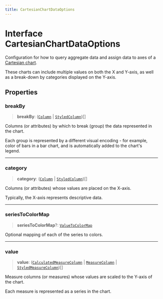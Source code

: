 ```yaml
---
title: CartesianChartDataOptions
---
```


# Interface CartesianChartDataOptions

Configuration for how to query aggregate data and assign data
to axes of a [Cartesian chart](../type-aliases/type-alias.CartesianChartType.md).

These charts can include multiple values on both the X and Y-axis,
as well as a break-down by categories displayed on the Y-axis.

## Properties

### breakBy

> **breakBy**: ([`Column`](../../sdk-data/interfaces/interface.Column.md) \| [`StyledColumn`](interface.StyledColumn.md))[]

Columns (or attributes) by which to break (group) the data represented in the chart.

Each group is represented by a different visual encoding - for example, color of bars in a bar chart,
and is automatically added to the chart's legend.

***

### category

> **category**: ([`Column`](../../sdk-data/interfaces/interface.Column.md) \| [`StyledColumn`](interface.StyledColumn.md))[]

Columns (or attributes) whose values are placed on the X-axis.

Typically, the X-axis represents descriptive data.

***

### seriesToColorMap

> **seriesToColorMap**?: [`ValueToColorMap`](../type-aliases/type-alias.ValueToColorMap.md)

Optional mapping of each of the series to colors.

***

### value

> **value**: ([`CalculatedMeasureColumn`](../../sdk-data/interfaces/interface.CalculatedMeasureColumn.md) \| [`MeasureColumn`](../../sdk-data/interfaces/interface.MeasureColumn.md) \| [`StyledMeasureColumn`](interface.StyledMeasureColumn.md))[]

Measure columns (or measures) whose values are scaled to the Y-axis of the chart.

Each measure is represented as a series in the chart.
